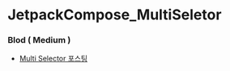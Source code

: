 # JetpackCompose_MultiSeletor

### Blod ( Medium )
  - [Multi Selector 포스팅](https://wolf-android-developer.medium.com/jetpack-compose-multi-selector-%EB%8B%A4%EC%A4%91%EC%84%A0%ED%83%9D-837039fd4623)

